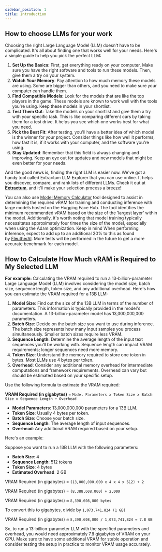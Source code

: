 ```yaml
---
sidebar_position: 1
title: Introduction
---
```


## How to choose LLMs for your work

Choosing the right Large Language Model (LLM) doesn't have to be complicated. It's all about finding one that works well for your needs. Here's a simple guide to help you pick the perfect LLM:

1. **Set Up the Basics**: First, get everything ready on your computer. Make sure you have the right software and tools to run these models. Then, give them a try on your system.
2. **Watch Your Memory**: Pay attention to how much memory these models are using. Some are bigger than others, and you need to make sure your computer can handle them.
3. **Find Compatible Models**: Look for the models that are like the top players in the game. These models are known to work well with the tools you're using. Keep these models in your shortlist.
4. **Test Them Out**: Take the models on your shortlist and give them a try with your specific task. This is like comparing different cars by taking them for a test drive. It helps you see which one works best for what you need.
5. **Pick the Best Fit**: After testing, you'll have a better idea of which model is the winner for your project. Consider things like how well it performs, how fast it is, if it works with your computer, and the software you're using.
6. **Stay Updated**: Remember that this field is always changing and improving. Keep an eye out for updates and new models that might be even better for your needs.

And the good news is, finding the right LLM is easier now. We've got a handy tool called Extractum LLM Explorer that you can use online. It helps you discover, compare, and rank lots of different LLMs. Check it out at **[Extractum](http://llm.extractum.io/)**, and it'll make your selection process a breeze!

You can also use [Model Memory Calculator](https://huggingface.co/spaces/hf-accelerate/model-memory-usage) tool designed to assist in determining the required vRAM for training and conducting inference with large models hosted on the Hugging Face Hub. The tool identifies the minimum recommended vRAM based on the size of the 'largest layer' within the model. Additionally, it's worth noting that model training typically necessitates approximately four times the size of the model, especially when using the Adam optimization. Keep in mind When performing inference, expect to add up to an additional 20% to this as found by [EleutherAI](https://blog.eleuther.ai/transformer-math/). More tests will be performed in the future to get a more accurate benchmark for each model.

## How to Calculate How Much vRAM is Required to My Selected LLM

**For example:** Calculating the VRAM required to run a 13-billion-parameter Large Language Model (LLM) involves considering the model size, batch size, sequence length, token size, and any additional overhead. Here's how you can estimate the VRAM required for a 13B LLM:

1. **Model Size**: Find out the size of the 13B LLM in terms of the number of parameters. This information is typically provided in the model's documentation. A 13-billion-parameter model has 13,000,000,000 parameters.
2. **Batch Size**: Decide on the batch size you want to use during inference. The batch size represents how many input samples you process simultaneously. Smaller batch sizes require less VRAM.
3. **Sequence Length**: Determine the average length of the input text sequences you'll be working with. Sequence length can impact VRAM requirements; longer sequences need more memory.
4. **Token Size**: Understand the memory required to store one token in bytes. Most LLMs use 4 bytes per token.
5. **Overhead**: Consider any additional memory overhead for intermediate computations and framework requirements. Overhead can vary but should be estimated based on your specific setup.

Use the following formula to estimate the VRAM required:

**VRAM Required (in gigabytes)** = `Model Parameters x Token Size x Batch Size x Sequence Length + Overhead`

- **Model Parameters**: 13,000,000,000 parameters for a 13B LLM.
- **Token Size**: Usually 4 bytes per token.
- **Batch Size**: Choose your batch size.
- **Sequence Length**: The average length of input sequences.
- **Overhead**: Any additional VRAM required based on your setup.

Here's an example:

Suppose you want to run a 13B LLM with the following parameters:

- **Batch Size**: 4
- **Sequence Length**: 512 tokens
- **Token Size**: 4 bytes
- **Estimated Overhead**: 2 GB

VRAM Required (in gigabytes) = `(13,000,000,000 x 4 x 4 x 512) + 2`

VRAM Required (in gigabytes) = `(8,388,608,000) + 2,000`

VRAM Required (in gigabytes) ≈ `8,390,608,000 bytes`

To convert this to gigabytes, divide by `1,073,741,824 (1 GB)`

VRAM Required (in gigabytes) ≈ `8,390,608,000 / 1,073,741,824 ≈ 7.8 GB`

So, to run a 13-billion-parameter LLM with the specified parameters and overhead, you would need approximately 7.8 gigabytes of VRAM on your GPU. Make sure to have some additional VRAM for stable operation and consider testing the setup in practice to monitor VRAM usage accurately.
